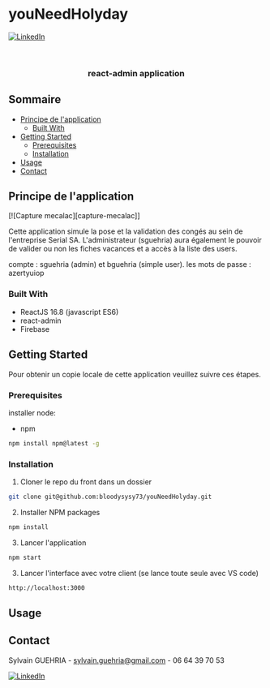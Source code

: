 # youNeedHolyday


[![LinkedIn][linkedin-shield]][linkedin-url]


<!-- PROJECT LOGO -->
<br />
<p align="center">

  <h3 align="center">react-admin application</h3>

</p>



<!-- TABLE OF CONTENTS -->
## Sommaire

* [Principe de l'application](#principe-de-lapplication)
  * [Built With](#built-with)
* [Getting Started](#getting-started)
  * [Prerequisites](#prerequisites)
  * [Installation](#installation)
* [Usage](#usage)
* [Contact](#contact)



<!-- ABOUT THE PROJECT -->
## Principe de l'application

[![Capture mecalac][capture-mecalac]]

Cette application simule la pose et la validation des congés au sein de l'entreprise Serial SA.
L'administrateur (sguehria) aura également le pouvoir de valider ou non les fiches vacances et a accès à la liste des users.

compte : sguehria (admin) et bguehria (simple user).  les mots de passe : azertyuiop

### Built With

* []() ReactJS 16.8 (javascript ES6)
* []() react-admin
* []() Firebase


<!-- GETTING STARTED -->
## Getting Started

Pour obtenir un copie locale de cette application veuillez suivre ces étapes. 

### Prerequisites

installer node:

* npm
```sh
npm install npm@latest -g
```


### Installation
 
1. Cloner le repo du front dans un dossier
```sh
git clone git@github.com:bloodysysy73/youNeedHolyday.git
```
2. Installer NPM packages
```sh
npm install
```
3. Lancer l'application 
```sh
npm start
```
3. Lancer l'interface avec votre client (se lance toute seule avec VS code)
```sh
http://localhost:3000
```

<!-- USAGE EXAMPLES -->
## Usage


<!-- CONTACT -->
## Contact

Sylvain GUEHRIA   - sylvain.guehria@gmail.com - 06 64 39 70 53

[![LinkedIn][linkedin-shield]][linkedin-url]



<!-- MARKDOWN LINKS & IMAGES -->
<!-- https://www.markdownguide.org/basic-syntax/#reference-style-links -->
[linkedin-shield]: https://img.shields.io/badge/-LinkedIn-black.svg?style=flat-square&logo=linkedin&colorB=555
[linkedin-url]: https://www.linkedin.com/in/sylvain-guehria-ab9737134/



